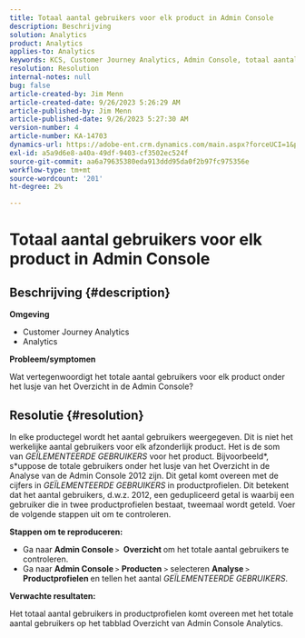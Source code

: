 ```yaml
---
title: Totaal aantal gebruikers voor elk product in Admin Console
description: Beschrijving
solution: Analytics
product: Analytics
applies-to: Analytics
keywords: KCS, Customer Journey Analytics, Admin Console, totaal aantal gebruikers, product, Adobe Analytics
resolution: Resolution
internal-notes: null
bug: false
article-created-by: Jim Menn
article-created-date: 9/26/2023 5:26:29 AM
article-published-by: Jim Menn
article-published-date: 9/26/2023 5:27:30 AM
version-number: 4
article-number: KA-14703
dynamics-url: https://adobe-ent.crm.dynamics.com/main.aspx?forceUCI=1&pagetype=entityrecord&etn=knowledgearticle&id=e8578c3b-2d5c-ee11-be6f-6045bd006268
exl-id: a5a9d6e8-a40a-49df-9403-cf3502ec524f
source-git-commit: aa6a79635380eda913ddd95da0f2b97fc975356e
workflow-type: tm+mt
source-wordcount: '201'
ht-degree: 2%

---
```


# Totaal aantal gebruikers voor elk product in Admin Console

## Beschrijving {#description}


<b>Omgeving</b>

- Customer Journey Analytics
- Analytics




<b>Probleem/symptomen</b>

Wat vertegenwoordigt het totale aantal gebruikers voor elk product onder het lusje van het Overzicht in de Admin Console?




## Resolutie {#resolution}


In elke productegel wordt het aantal gebruikers weergegeven. Dit is niet het werkelijke aantal gebruikers voor elk afzonderlijk product. Het is de som van *GEÏLEMENTEERDE GEBRUIKERS* voor het product. Bijvoorbeeld*, s*uppose de totale gebruikers onder het lusje van het Overzicht in de Analyse van de Admin Console 2012 zijn. Dit getal komt overeen met de cijfers in *GEÏLEMENTEERDE GEBRUIKERS* in productprofielen. Dit betekent dat het aantal gebruikers, d.w.z. 2012, een gedupliceerd getal is waarbij een gebruiker die in twee productprofielen bestaat, tweemaal wordt geteld. Voer de volgende stappen uit om te controleren.

<b>Stappen om te reproduceren:</b>

- Ga naar <b>Admin Console </b>`>` <b> Overzicht </b>om het totale aantal gebruikers te controleren.
- Ga naar <b>Admin Console </b>`>`  <b>Producten</b> `>`  selecteren <b>Analyse </b>`>`  <b>Productprofielen </b>en tellen het aantal *GEÏLEMENTEERDE GEBRUIKERS*.




<b>Verwachte resultaten:</b>

Het totaal aantal gebruikers in productprofielen komt overeen met het totale aantal gebruikers op het tabblad Overzicht van Admin Console Analytics.
